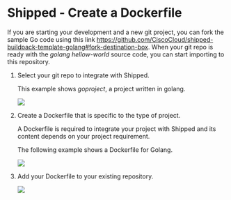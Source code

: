 # Shipped - Create a Dockerfile

If you are starting your development and a new git project, you can fork the sample Go code using this link <a href="https://github.com/CiscoCloud/shipped-buildpack-template-golang#fork-destination-box">https://github.com/CiscoCloud/shipped-buildpack-template-golang#fork-destination-box</a>. When your git repo is ready with the *golang hellow-world* source code, you can start importing to this repository. 

1. Select your git repo to integrate with Shipped. 

    This example shows *goproject*, a project written in golang. 

    ![](posts/files/shipped-import-project/assets/1.PNG)

  

1. Create a Dockerfile that is specific to the type of project.

    A Dockerfile is required to integrate your project with Shipped and its content depends on your project requirement.

    The following example shows a Dockerfile for Golang.

    ![](posts/files/shipped-import-project/assets/Dockerfile_example.PNG)


1. Add your Dockerfile to your existing repository.

    ![](posts/files/shipped-import-project/assets/3.PNG)

